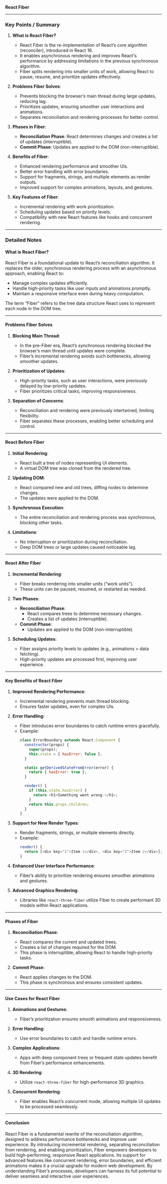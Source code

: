 **React Fiber**

---

### **Key Points / Summary**

1. **What is React Fiber?**
   - React Fiber is the re-implementation of React’s core algorithm (reconciler), introduced in React 16.
   - It enables asynchronous rendering and improves React's performance by addressing limitations in the previous synchronous algorithm.
   - Fiber splits rendering into smaller units of work, allowing React to pause, resume, and prioritize updates effectively.

2. **Problems Fiber Solves**:
   - Prevents blocking the browser’s main thread during large updates, reducing lag.
   - Prioritizes updates, ensuring smoother user interactions and animations.
   - Separates reconciliation and rendering processes for better control.

3. **Phases in Fiber**:
   - **Reconciliation Phase**: React determines changes and creates a list of updates (interruptible).
   - **Commit Phase**: Updates are applied to the DOM (non-interruptible).

4. **Benefits of Fiber**:
   - Enhanced rendering performance and smoother UIs.
   - Better error handling with error boundaries.
   - Support for fragments, strings, and multiple elements as render outputs.
   - Improved support for complex animations, layouts, and gestures.

5. **Key Features of Fiber**:
   - Incremental rendering with work prioritization.
   - Scheduling updates based on priority levels.
   - Compatibility with new React features like hooks and concurrent rendering.

---

### **Detailed Notes**

#### **What is React Fiber?**
React Fiber is a foundational update to React’s reconciliation algorithm. It replaces the older, synchronous rendering process with an asynchronous approach, enabling React to:
- Manage complex updates efficiently.
- Handle high-priority tasks like user inputs and animations promptly.
- Maintain a responsive interface even during heavy computation.

The term “Fiber” refers to the tree data structure React uses to represent each node in the DOM tree.

---

#### **Problems Fiber Solves**

1. **Blocking Main Thread**:
   - In the pre-Fiber era, React’s synchronous rendering blocked the browser’s main thread until updates were complete.
   - Fiber’s incremental rendering avoids such bottlenecks, allowing smoother updates.

2. **Prioritization of Updates**:
   - High-priority tasks, such as user interactions, were previously delayed by low-priority updates.
   - Fiber prioritizes critical tasks, improving responsiveness.

3. **Separation of Concerns**:
   - Reconciliation and rendering were previously intertwined, limiting flexibility.
   - Fiber separates these processes, enabling better scheduling and control.

---

#### **React Before Fiber**
1. **Initial Rendering**:
   - React built a tree of nodes representing UI elements.
   - A virtual DOM tree was cloned from the rendered tree.

2. **Updating DOM**:
   - React compared new and old trees, diffing nodes to determine changes.
   - The updates were applied to the DOM.

3. **Synchronous Execution**:
   - The entire reconciliation and rendering process was synchronous, blocking other tasks.

4. **Limitations**:
   - No interruption or prioritization during reconciliation.
   - Deep DOM trees or large updates caused noticeable lag.

---

#### **React After Fiber**
1. **Incremental Rendering**:
   - Fiber breaks rendering into smaller units (“work units”).
   - These units can be paused, resumed, or restarted as needed.

2. **Two Phases**:
   - **Reconciliation Phase**:
     - React compares trees to determine necessary changes.
     - Creates a list of updates (interruptible).
   - **Commit Phase**:
     - Updates are applied to the DOM (non-interruptible).

3. **Scheduling Updates**:
   - Fiber assigns priority levels to updates (e.g., animations > data fetching).
   - High-priority updates are processed first, improving user experience.

---

#### **Key Benefits of React Fiber**

1. **Improved Rendering Performance**:
   - Incremental rendering prevents main thread blocking.
   - Ensures faster updates, even for complex UIs.

2. **Error Handling**:
   - Fiber introduces error boundaries to catch runtime errors gracefully.
   - Example:
     ```javascript
     class ErrorBoundary extends React.Component {
       constructor(props) {
         super(props);
         this.state = { hasError: false };
       }

       static getDerivedStateFromError(error) {
         return { hasError: true };
       }

       render() {
         if (this.state.hasError) {
           return <h1>Something went wrong.</h1>;
         }
         return this.props.children;
       }
     }
     ```

3. **Support for New Render Types**:
   - Render fragments, strings, or multiple elements directly.
   - Example:
     ```javascript
     render() {
       return [<div key="1">Item 1</div>, <div key="2">Item 2</div>];
     }
     ```

4. **Enhanced User Interface Performance**:
   - Fiber’s ability to prioritize rendering ensures smoother animations and gestures.

5. **Advanced Graphics Rendering**:
   - Libraries like `react-three-fiber` utilize Fiber to create performant 3D models within React applications.

---

#### **Phases of Fiber**

1. **Reconciliation Phase**:
   - React compares the current and updated trees.
   - Creates a list of changes required for the DOM.
   - This phase is interruptible, allowing React to handle high-priority tasks.

2. **Commit Phase**:
   - React applies changes to the DOM.
   - This phase is synchronous and ensures consistent updates.

---

#### **Use Cases for React Fiber**

1. **Animations and Gestures**:
   - Fiber’s prioritization ensures smooth animations and responsiveness.

2. **Error Handling**:
   - Use error boundaries to catch and handle runtime errors.

3. **Complex Applications**:
   - Apps with deep component trees or frequent state updates benefit from Fiber’s performance enhancements.

4. **3D Rendering**:
   - Utilize `react-three-fiber` for high-performance 3D graphics.

5. **Concurrent Rendering**:
   - Fiber enables React’s concurrent mode, allowing multiple UI updates to be processed seamlessly.

---

#### **Conclusion**
React Fiber is a fundamental rewrite of the reconciliation algorithm, designed to address performance bottlenecks and improve user experience. By introducing incremental rendering, separating reconciliation from rendering, and enabling prioritization, Fiber empowers developers to build high-performing, responsive React applications. Its support for advanced features like concurrent rendering, error boundaries, and efficient animations makes it a crucial upgrade for modern web development. By understanding Fiber’s processes, developers can harness its full potential to deliver seamless and interactive user experiences.

